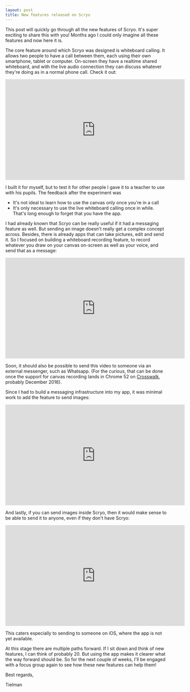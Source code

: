 ```yaml
---
layout: post
title: New features released on Scryo
---
```


This post will quickly go through all the new features of Scryo. It's super exciting to share this
with you! Months ago I could only imagine all these features and now here it is.

The core feature around which Scryo was designed is whiteboard calling. It allows two people
to have a call between them, each using their own smartphone, tablet or computer. On-screen they have a realtime shared
whiteboard, and with the live audio connection they can discuss whatever they're doing as in a normal phone call.
Check it out:

<iframe width="560" height="315" src="https://www.youtube.com/embed/ueMS6f_ZXuE" frameborder="0" allowfullscreen></iframe>

I built it for myself, but to test it for other people I gave it to a teacher to use
with his pupils. The feedback after the experiment was

 - It's not ideal to learn how to use the canvas only once you're in a call
 - It's only necessary to use the live whiteboard calling once in while. That's long enough
 to forget that you have the app.

I had already known that Scryo can be really useful if it had a messaging feature as well.
But sending an image doesn't really get a complex concept across. Besides, there is already
apps that can take pictures, edit and send it. So I focused on building a whiteboard recording
feature, to record whatever you draw on your canvas on-screen as well as your voice, and send
that as a message:

<iframe width="560" height="315" src="https://www.youtube.com/embed/ZqXeiBPysvk" frameborder="0" allowfullscreen></iframe>

Soon, it should also be possible to send this video to someone via an external messenger, such
as Whatsapp. (For the curious, that can be done once the support for canvas recording lands
in Chrome 52 on [Crosswalk](https://crosswalk-project.org/), probably December 2016).

Since I had to build a messaging infrastructure into my app, it was minimal work to add
the feature to send images:

<iframe width="560" height="315" src="https://www.youtube.com/embed/e1b9dD3ygTo" frameborder="0" allowfullscreen></iframe>

And lastly, if you can send images inside Scryo, then it would make sense to be able to
send it to anyone, even if they don't have Scryo:

<iframe width="560" height="315" src="https://www.youtube.com/embed/FA7D4B6Mg5k" frameborder="0" allowfullscreen></iframe>

This caters especially to sending to someone on iOS, where the app is not yet available.

At this stage there are multiple paths forward. If I sit down and think of new features, I can think of probably 20. But
using the app makes it clearer what the way forward should be. So for the next couple of weeks, I'll be engaged with a focus group
again to see how these new features can help them!

Best regards,

Tielman
